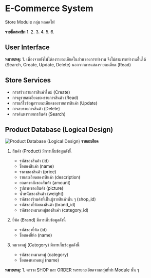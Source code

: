 # E-Commerce System
Store Module  กลุ่ม หลอดไฟ

**รายชื่อสมาชิก**
1. 
2. 
3. 
4. 
5. 
6.


## User Interface

**หมายเหตุ:** 1. เนื่องจากยังไม่ได้ลงรายละเอียดในส่วนของการทำงาน จึงไม่สามารถทำงานอื่นได้ (Search, Create, Update, Delete) นอกจากการแสดงรายละเอียด (Read)

## Store Services
* การสร้างรายการสินค้าใหม่ (Create)
* การดูรายละเอียดของรายการสินค้า (Read)
* การแก้ไขข้อมูลรายละเอียดของรายการสินค้า (Update)
* การลบรายการสินค้า (Delete)
* การค้นหารายการสินค้า (Search)

## Product Database (Logical Design)
![Product Database (Logical Design)](https://github.com/tanknk/E-CommerceSystem/blob/Product/assets/images/Product_db.png)
**รายละเอียด**
1. สินค้า (Product) มีการเก็บข้อมูลดังนี้
    * รหัสของสินค้า (id)
    * ชื่อของสินค้า (name)
    * ราคาของสินค้า (price)
    * รายละเอียดของรสินค้า (description)
    * ยอดคงคลังของสินค้า (amount)
    * รูปภาพของสินค้า (picture)
    * น้ำหนักของสินค้า (weight)
    * รหัสของร้านค้าที่เป็นผู้ขายสินค้านั้น ๆ (shop_id)
    * รหัสของยี่ห้อของสินค้า (brand_id)
    * รหัสของหมวดหมู่ของสินค้า (category_id)
    
2. ยี่ห้อ (Brand) มีการเก็บข้อมูลดังนี้
      * รหัสของยี่ห้อ (id)
      * ชื่อของยี่ห้อ (name)

3. หมวดหมู่ (Category) มีการเก็บข้อมูลดังนี้
      * รหัสของหมวดหมู่ (category)
      * ชื่อของหมวดหมู่ (name)
    
**หมายเหตุ:** 1. ตาราง SHOP และ ORDER รอรายละเอียดจากกลุ่มที่ทำ Module นั้น ๆ
